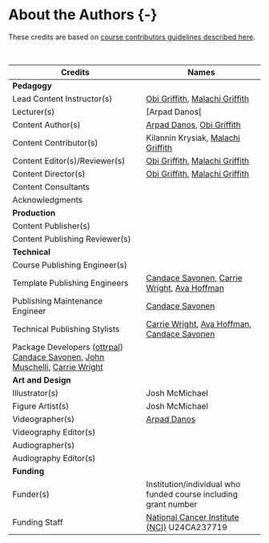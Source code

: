 
# About the Authors {-}

These credits are based on [course contributors guidelines described here](https://www.ottrproject.org/more_features.html#giving-credits-to-contributors).

&nbsp;
&nbsp;

|Credits|Names|
|-------|-----|
|**Pedagogy**||
|Lead Content Instructor(s)|[Obi Griffith], [Malachi Griffith]|
|Lecturer(s)| [Arpad Danos[|
|Content Author(s) | [Arpad Danos], [Obi Griffith]|
|Content Contributor(s) | Kilannin Krysiak, [Malachi Griffith]|
|Content Editor(s)/Reviewer(s) | [Obi Griffith], [Malachi Griffith]|
|Content Director(s) | [Obi Griffith], [Malachi Griffith]|
|Content Consultants | |
|Acknowledgments| |
|**Production**| |
|Content Publisher(s)| |
|Content Publishing Reviewer(s)| |
|**Technical**||
|Course Publishing Engineer(s)| |
|Template Publishing Engineers|[Candace Savonen], [Carrie Wright], [Ava Hoffman]|
|Publishing Maintenance Engineer|[Candace Savonen]|
|Technical Publishing Stylists|[Carrie Wright], [Ava Hoffman], [Candace Savonen]|
|Package Developers ([ottrpal]) [Candace Savonen], [John Muschelli], [Carrie Wright]|
|**Art and Design**||
|Illustrator(s)| Josh McMichael|
|Figure Artist(s)| Josh McMichael|
|Videographer(s)| [Arpad Danos] |
|Videography Editor(s)| |
|Audiographer(s)| |
|Audiography Editor(s)| |
|**Funding**||
|Funder(s)| Institution/individual who funded course including grant number|
|Funding Staff| [National Cancer Institute (NCI)](https://www.cancer.gov/) U24CA237719|


<!-- Author information -->

[Obi Griffith]: https://griffithlab.org
[Malachi Griffith]: https://griffithlab.org
[Arpad Danos]: https://griffithlab.org
[John Muschelli]: https://johnmuschelli.com/
[Candace Savonen]: https://www.cansavvy.com/
[Carrie Wright]: https://carriewright11.github.io/
[Ava Hoffman]: https://www.avahoffman.com/

<!-- Links -->

[ottrpal]: https://github.com/jhudsl/ottrpal
